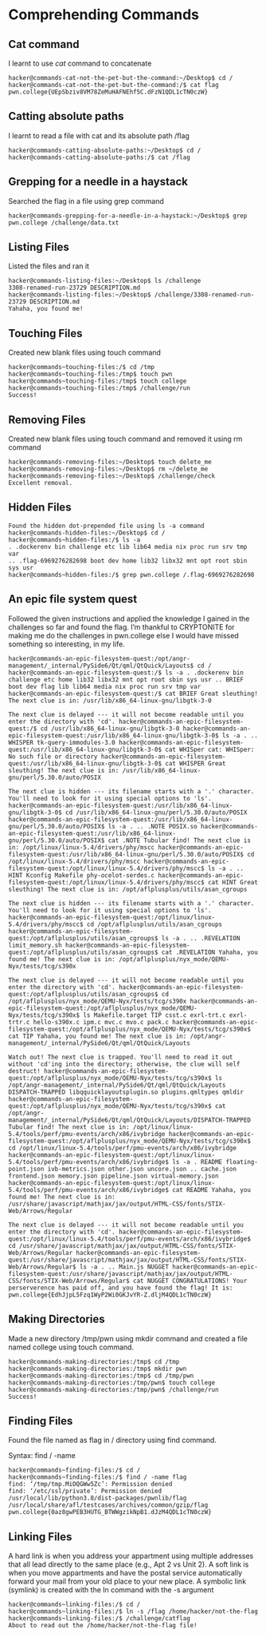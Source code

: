 # Comprehending Commands

## Cat command

I learnt to use _cat_ command to concatenate  

    hacker@commands-cat-not-the-pet-but-the-command:~/Desktop$ cd /
    hacker@commands-cat-not-the-pet-but-the-command:/$ cat flag
    pwn.college{UEpSbziv8VM78ZeMuHAFNEhf5C.dFzN1QDL1cTN0czW}


## Catting absolute paths

I learnt to read a file with cat and its absolute path /flag

    hacker@commands-catting-absolute-paths:~/Desktop$ cd /
    hacker@commands-catting-absolute-paths:/$ cat /flag


## Grepping for a needle in a haystack

Searched the flag in a file using grep command

    hacker@commands-grepping-for-a-needle-in-a-haystack:~/Desktop$ grep pwn.college /challenge/data.txt

## Listing Files

Listed the files and ran it

    hacker@commands-listing-files:~/Desktop$ ls /challenge
    3308-renamed-run-23729 DESCRIPTION.md
    hacker@commands-listing-files:~/Desktop$ /challenge/3308-renamed-run-23729 DESCRIPTION.md
    Yahaha, you found me!


## Touching Files

Created new blank files using touch command

    hacker@commands~touching-files:/$ cd /tmp
    hacker@commands~touching-files:/tmp$ touch pwn
    hacker@commands~touching-files:/tmp$ touch college
    hacker@commands~touching-files:/tmp$ /challenge/run
    Success!

## Removing Files

Created new blank files using touch command and removed it using rm command

    hacker@commands-removing-files:~/Desktop$ touch delete_me
    hacker@commands-removing-files:~/Desktop$ rm ~/delete_me
    hacker@commands-removing-files:~/Desktop$ /challenge/check
    Excellent removal.

## Hidden Files
    Found the hidden dot-prepended file using ls -a command
    hacker@commands-hidden-files:~/Desktop$ cd /
    hacker@commands~hidden-files:/$ ls -a
    . .dockerenv bin challenge etc lib lib64 media nix proc run srv tmp var
    .. .flag-6969276282698 boot dev home lib32 libx32 mnt opt root sbin sys usr
    hacker@commands~hidden-files:/$ grep pwn.college /.flag-6969276282698

## An epic file system quest

Followed the given instructions and applied the knowledge I gained in the challenges so far and found the flag.
I’m thankful to CRYPTONITE for making me do the challenges in pwn.college else I would have missed something so interesting, in my life. 

    hacker@commands-an-epic-filesystem-quest:/opt/angr-management/_internal/PySide6/Qt/qml/QtQuick/Layouts$ cd / hacker@commands-an-epic-filesystem-quest:/$ ls -a . .dockerenv bin challenge etc home lib32 libx32 mnt opt root sbin sys usr .. BRIEF boot dev flag lib lib64 media nix proc run srv tmp var hacker@commands-an-epic-filesystem-quest:/$ cat BRIEF Great sleuthing! The next clue is in: /usr/lib/x86_64-linux-gnu/libgtk-3-0

    The next clue is delayed --- it will not become readable until you enter the directory with 'cd'. hacker@commands-an-epic-filesystem-quest:/$ cd /usr/lib/x86_64-linux-gnu/libgtk-3-0 hacker@commands-an-epic-filesystem-quest:/usr/lib/x86_64-linux-gnu/libgtk-3-0$ ls -a . .. WHISPER tk-query-immodules-3.0 hacker@commands-an-epic-filesystem-quest:/usr/lib/x86_64-linux-gnu/libgtk-3-0$ cat WHISper cat: WHISper: No such file or directory hacker@commands-an-epic-filesystem-quest:/usr/lib/x86_64-linux-gnu/libgtk-3-0$ cat WHISPER Great sleuthing! The next clue is in: /usr/lib/x86_64-linux-gnu/perl/5.30.0/auto/POSIX

    The next clue is hidden --- its filename starts with a '.' character. You'll need to look for it using special options to 'ls'. hacker@commands-an-epic-filesystem-quest:/usr/lib/x86_64-linux-gnu/libgtk-3-0$ cd /usr/lib/x86_64-linux-gnu/perl/5.30.0/auto/POSIX hacker@commands-an-epic-filesystem-quest:/usr/lib/x86_64-linux-gnu/perl/5.30.0/auto/POSIX$ ls -a . .. .NOTE POSIX.so hacker@commands-an-epic-filesystem-quest:/usr/lib/x86_64-linux-gnu/perl/5.30.0/auto/POSIX$ cat .NOTE Tubular find! The next clue is in: /opt/linux/linux-5.4/drivers/phy/mscc hacker@commands-an-epic-filesystem-quest:/usr/lib/x86_64-linux-gnu/perl/5.30.0/auto/POSIX$ cd /opt/linux/linux-5.4/drivers/phy/mscc hacker@commands-an-epic-filesystem-quest:/opt/linux/linux-5.4/drivers/phy/mscc$ ls -a . .. HINT Kconfig Makefile phy-ocelot-serdes.c hacker@commands-an-epic-filesystem-quest:/opt/linux/linux-5.4/drivers/phy/mscc$ cat HINT Great sleuthing! The next clue is in: /opt/aflplusplus/utils/asan_cgroups

    The next clue is hidden --- its filename starts with a '.' character. You'll need to look for it using special options to 'ls'. hacker@commands-an-epic-filesystem-quest:/opt/linux/linux-5.4/drivers/phy/mscc$ cd /opt/aflplusplus/utils/asan_cgroups hacker@commands-an-epic-filesystem-quest:/opt/aflplusplus/utils/asan_cgroups$ ls -a . .. .REVELATION limit_memory.sh hacker@commands-an-epic-filesystem-quest:/opt/aflplusplus/utils/asan_cgroups$ cat .REVELATION Yahaha, you found me! The next clue is in: /opt/aflplusplus/nyx_mode/QEMU-Nyx/tests/tcg/s390x

    The next clue is delayed --- it will not become readable until you enter the directory with 'cd'. hacker@commands-an-epic-filesystem-quest:/opt/aflplusplus/utils/asan_cgroups$ cd /opt/aflplusplus/nyx_mode/QEMU-Nyx/tests/tcg/s390x hacker@commands-an-epic-filesystem-quest:/opt/aflplusplus/nyx_mode/QEMU-Nyx/tests/tcg/s390x$ ls Makefile.target TIP csst.c exrl-trt.c exrl-trtr.c hello-s390x.c ipm.c mvc.c mvo.c pack.c hacker@commands-an-epic-filesystem-quest:/opt/aflplusplus/nyx_mode/QEMU-Nyx/tests/tcg/s390x$ cat TIP Yahaha, you found me! The next clue is in: /opt/angr-management/_internal/PySide6/Qt/qml/QtQuick/Layouts

    Watch out! The next clue is trapped. You'll need to read it out without 'cd'ing into the directory; otherwise, the clue will self destruct! hacker@commands-an-epic-filesystem-quest:/opt/aflplusplus/nyx_mode/QEMU-Nyx/tests/tcg/s390x$ ls /opt/angr-management/_internal/PySide6/Qt/qml/QtQuick/Layouts DISPATCH-TRAPPED libqquicklayoutsplugin.so plugins.qmltypes qmldir hacker@commands-an-epic-filesystem-quest:/opt/aflplusplus/nyx_mode/QEMU-Nyx/tests/tcg/s390x$ cat /opt/angr-management/_internal/PySide6/Qt/qml/QtQuick/Layouts/DISPATCH-TRAPPED Tubular find! The next clue is in: /opt/linux/linux-5.4/tools/perf/pmu-events/arch/x86/ivybridge hacker@commands-an-epic-filesystem-quest:/opt/aflplusplus/nyx_mode/QEMU-Nyx/tests/tcg/s390x$ cd /opt/linux/linux-5.4/tools/perf/pmu-events/arch/x86/ivybridge hacker@commands-an-epic-filesystem-quest:/opt/linux/linux-5.4/tools/perf/pmu-events/arch/x86/ivybridge$ ls -a . README floating-point.json ivb-metrics.json other.json uncore.json .. cache.json frontend.json memory.json pipeline.json virtual-memory.json hacker@commands-an-epic-filesystem-quest:/opt/linux/linux-5.4/tools/perf/pmu-events/arch/x86/ivybridge$ cat README Yahaha, you found me! The next clue is in: /usr/share/javascript/mathjax/jax/output/HTML-CSS/fonts/STIX-Web/Arrows/Regular

    The next clue is delayed --- it will not become readable until you enter the directory with 'cd'. hacker@commands-an-epic-filesystem-quest:/opt/linux/linux-5.4/tools/perf/pmu-events/arch/x86/ivybridge$ cd /usr/share/javascript/mathjax/jax/output/HTML-CSS/fonts/STIX-Web/Arrows/Regular hacker@commands-an-epic-filesystem-quest:/usr/share/javascript/mathjax/jax/output/HTML-CSS/fonts/STIX-Web/Arrows/Regular$ ls -a . .. Main.js NUGGET hacker@commands-an-epic-filesystem-quest:/usr/share/javascript/mathjax/jax/output/HTML-CSS/fonts/STIX-Web/Arrows/Regular$ cat NUGGET CONGRATULATIONS! Your perserverence has paid off, and you have found the flag! It is: pwn.college{EdhJjpL5Fzq1WyP2Wi0GKJvYR-Z.dljM4QDL1cTN0czW}

## Making Directories

Made a new directory /tmp/pwn using mkdir command and created a file named college using touch command.

    hacker@commands-making-directories:/tmp$ cd /tmp
    hacker@commands-making-directories:/tmp$ mkdir pwn
    hacker@commands-making-directories:/tmp$ cd /tmp/pwn
    hacker@commands-making-directories:/tmp/pwn$ touch college
    hacker@commands-making-directories:/tmp/pwn$ /challenge/run
    Success!

## Finding Files

Found the file named as flag in / directory using find command.

Syntax: find / -name <filename>

    hacker@commands~finding-files:/$ cd /
    hacker@commands~finding-files:/$ find / -name flag
    find: ‘/tmp/tmp.MiOQGWw5Zc’: Permission denied
    find: ‘/etc/ssl/private’: Permission denied
    /usr/local/lib/python3.8/dist-packages/pwnlib/flag
    /usr/local/share/afl/testcases/archives/common/gzip/flag
    pwn.college{0az8gwPEB3HUTG_BTWWgzikNpB1.dJzM4QDL1cTN0czW}

## Linking Files

A hard link is when you address your appartment using multiple addresses that all lead directly to the same place (e.g., Apt 2 vs Unit 2).
A soft link is when you move appartments and have the postal service automatically forward your mail from your old place to your new place.
A symbolic link (symlink) is created with the ln command with the -s argument

    hacker@commands~linking-files:/$ cd /
    hacker@commands~linking-files:/$ ln -s /flag /home/hacker/not-the-flag
    hacker@commands~linking-files:/$ /challenge/catflag
    About to read out the /home/hacker/not-the-flag file!
